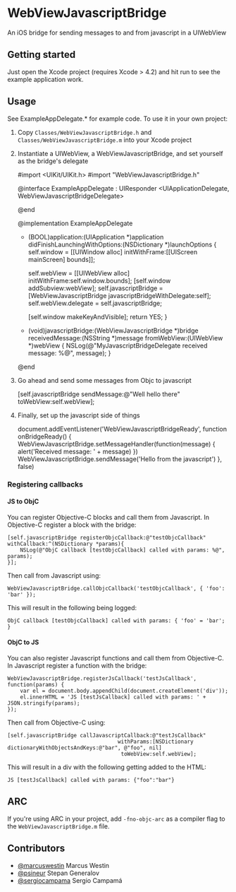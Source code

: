 WebViewJavascriptBridge
=======================

An iOS bridge for sending messages to and from javascript in a UIWebView

Getting started
---------------

Just open the Xcode project (requires Xcode > 4.2) and hit run to see the example application work.

Usage
-----

See ExampleAppDelegate.* for example code. To use it in your own project:

1) Copy `Classes/WebViewJavascriptBridge.h` and `Classes/WebViewJavascriptBridge.m` into your Xcode project

2) Instantiate a UIWebView, a WebViewJavascriptBridge, and set yourself as the bridge's delegate

	#import <UIKit/UIKit.h>
	#import "WebViewJavascriptBridge.h"

	@interface ExampleAppDelegate : UIResponder <UIApplicationDelegate, WebViewJavascriptBridgeDelegate>
	
	@end
	
	@implementation ExampleAppDelegate
	
	- (BOOL)application:(UIApplication *)application didFinishLaunchingWithOptions:(NSDictionary *)launchOptions
	{
	    self.window = [[UIWindow alloc] initWithFrame:[[UIScreen mainScreen] bounds]];
		
		self.webView = [[UIWebView alloc] initWithFrame:self.window.bounds];
	    [self.window addSubview:webView];
	    self.javascriptBridge = [WebViewJavascriptBridge javascriptBridgeWithDelegate:self];
	    self.webView.delegate = self.javascriptBridge;
		
		[self.window makeKeyAndVisible];
		return YES;
	}

	- (void)javascriptBridge:(WebViewJavascriptBridge *)bridge receivedMessage:(NSString *)message fromWebView:(UIWebView *)webView 
	{
	    NSLog(@"MyJavascriptBridgeDelegate received message: %@", message);
	}

	@end

3) Go ahead and send some messages from Objc to javascript

	[self.javascriptBridge sendMessage:@"Well hello there" toWebView:self.webView];

4) Finally, set up the javascript side of things
	
	document.addEventListener('WebViewJavascriptBridgeReady', function onBridgeReady() {
		WebViewJavascriptBridge.setMessageHandler(function(message) {
			alert('Received message: ' + message)
		})
		WebViewJavascriptBridge.sendMessage('Hello from the javascript')
	}, false)

### Registering callbacks

#### JS to ObjC

You can register Objective-C blocks and call them from Javascript. In Objective-C register a block with the bridge:

    [self.javascriptBridge registerObjcCallback:@"testObjcCallback" withCallback:^(NSDictionary *params){
        NSLog(@"ObjC callback [testObjcCallback] called with params: %@", params);
    }];

Then call from Javascript using:

    WebViewJavascriptBridge.callObjcCallback('testObjcCallback', { 'foo': 'bar' });

This will result in the following being logged:

    ObjC callback [testObjcCallback] called with params: { 'foo' = 'bar'; }

#### ObjC to JS

You can also register Javascript functions and call them from Objective-C. In Javascript register a function with the bridge:

    WebViewJavascriptBridge.registerJsCallback('testJsCallback', function(params) {
        var el = document.body.appendChild(document.createElement('div'));
        el.innerHTML = 'JS [testJsCallback] called with params: ' + JSON.stringify(params);
    });

Then call from Objective-C using:

    [self.javascriptBridge callJavascriptCallback:@"testJsCallback"
                                       withParams:[NSDictionary dictionaryWithObjectsAndKeys:@"bar", @"foo", nil]
                                        toWebView:self.webView];

This will result in a div with the following getting added to the HTML:

    JS [testJsCallback] called with params: {"foo":"bar"}

ARC
---
If you're using ARC in your project, add `-fno-objc-arc` as a compiler flag to the `WebViewJavascriptBridge.m` file.

Contributors
------------

- [@marcuswestin](https://github.com/marcuswestin) Marcus Westin
- [@psineur](https://github.com/psineur) Stepan Generalov
- [@sergiocampama](https://github.com/sergiocampama) Sergio Campamá

